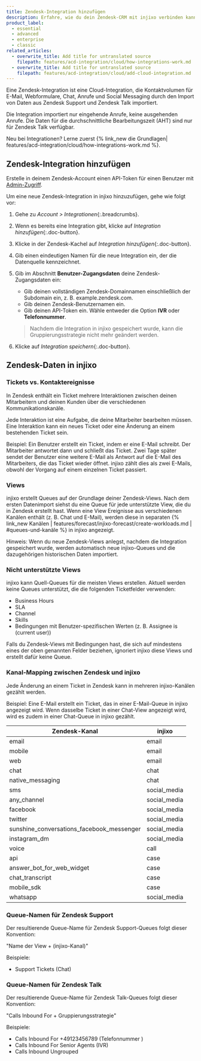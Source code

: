 ```yaml
---
title: Zendesk-Integration hinzufügen
description: Erfahre, wie du dein Zendesk-CRM mit injixo verbinden kannst, um Daten zu importieren.
product_label:
  - essential
  - advanced
  - enterprise
  - classic
related_articles:
  - overwrite_title: Add title for untranslated source
    filepath: features/acd-integration/cloud/how-integrations-work.md
  - overwrite_title: Add title for untranslated source
    filepath: features/acd-integration/cloud/add-cloud-integration.md
---
```


Eine Zendesk-Integration ist eine Cloud-Integration, die Kontaktvolumen für E-Mail, Webformulare, Chat, Anrufe und Social Messaging durch den Import von Daten aus Zendesk Support und Zendesk Talk importiert.

Die Integration importiert nur eingehende Anrufe, keine ausgehenden Anrufe. Die Daten für die durchschnittliche Bearbeitungszeit (AHT) sind nur für Zendesk Talk verfügbar.

Neu bei Integrationen? Lerne zuerst {% link_new die Grundlagen| features/acd-integration/cloud/how-integrations-work.md %}.

## Zendesk-Integration hinzufügen

Erstelle in deinem Zendesk-Account einen API-Token für einen Benutzer mit [Admin-Zugriff](https://support.zendesk.com/hc/de/articles/4408843355290-Zendesk-Integration-f%C3%BCr-Salesforce-Erforderliche-Profilberechtigungen).

Um eine neue Zendesk-Integration in injixo hinzuzufügen, gehe wie folgt vor:

1. Gehe zu _Account > Integrationen_{:.breadcrumbs}.
2. Wenn es bereits eine Integration gibt, klicke auf _Integration hinzufügen_{:.doc-button}.
3. Klicke in der Zendesk-Kachel auf _Integration hinzufügen_{:.doc-button}.
4. Gib einen eindeutigen Namen für die neue Integration ein, der die Datenquelle kennzeichnet.
5. Gib im Abschnitt **Benutzer-Zugangsdaten** deine Zendesk-Zugangsdaten ein:

   - Gib deinen vollständigen Zendesk-Domainnamen einschließlich der Subdomain ein, z.&nbsp;B. example.zendesk.com.
   - Gib deinen Zendesk-Benutzernamen ein.
   - Gib deinen API-Token ein.
     Wähle entweder die Option **IVR** oder **Telefonnummer**.

   > Nachdem die Integration in injixo gespeichert wurde, kann die Gruppierungsstrategie nicht mehr geändert werden.

6. Klicke auf _Integration speichern_{:.doc-button}.

## Zendesk-Daten in injixo

### Tickets vs. Kontaktereignisse

In Zendesk enthält ein Ticket mehrere Interaktionen zwischen deinen Mitarbeitern und deinen Kunden über die verschiedenen Kommunikationskanäle.

Jede Interaktion ist eine Aufgabe, die deine Mitarbeiter bearbeiten müssen. Eine Interaktion kann ein neues Ticket oder eine Änderung an einem bestehenden Ticket sein.

Beispiel: Ein Benutzer erstellt ein Ticket, indem er eine E-Mail schreibt. Der Mitarbeiter antwortet dann und schließt das Ticket. Zwei Tage später sendet der Benutzer eine weitere E-Mail als Antwort auf die E-Mail des Mitarbeiters, die das Ticket wieder öffnet. injixo zählt dies als zwei E-Mails, obwohl der Vorgang auf einem einzelnen Ticket passiert.

### Views

injixo erstellt Queues auf der Grundlage deiner Zendesk-Views. Nach dem ersten Datenimport siehst du eine Queue für jede unterstützte View, die du in Zendesk erstellt hast. Wenn eine View Ereignisse aus verschiedenen Kanälen enthält (z.&nbsp;B. Chat und E-Mail), werden diese in separaten {% link_new Kanälen | features/forecast/injixo-forecast/create-workloads.md | #queues-und-kanäle %} in injixo angezeigt.

Hinweis: Wenn du neue Zendesk-Views anlegst, nachdem die Integration gespeichert wurde, werden automatisch neue injixo-Queues und die dazugehörigen historischen Daten importiert.

### Nicht unterstützte Views

injixo kann Quell-Queues für die meisten Views erstellen. Aktuell werden keine Queues unterstützt, die die folgenden Ticketfelder verwenden:

- Business Hours
- SLA
- Channel
- Skills
- Bedingungen mit Benutzer-spezifischen Werten (z.&nbsp;B. Assignee is (current user))

Falls du Zendesk-Views mit Bedingungen hast, die sich auf mindestens eines der oben genannten Felder beziehen, ignoriert injixo diese Views und erstellt dafür keine Queue.

### Kanal-Mapping zwischen Zendesk und injixo

Jede Änderung an einem Ticket in Zendesk kann in mehreren injixo-Kanälen gezählt werden.

Beispiel: Eine E-Mail erstellt ein Ticket, das in einer E-Mail-Queue in injixo angezeigt wird. Wenn dasselbe Ticket in einer Chat-View angezeigt wird, wird es zudem in einer Chat-Queue in injixo gezählt.

| Zendesk-Kanal                             | injixo       |
| ----------------------------------------- | ------------ |
| email                                     | email        |
| mobile                                    | email        |
| web                                       | email        |
| chat                                      | chat         |
| native_messaging                          | chat         |
| sms                                       | social_media |
| any_channel                               | social_media |
| facebook                                  | social_media |
| twitter                                   | social_media |
| sunshine_conversations_facebook_messenger | social_media |
| instagram_dm                              | social_media |
| voice                                     | call         |
| api                                       | case         |
| answer_bot_for_web_widget                 | case         |
| chat_transcript                           | case         |
| mobile_sdk                                | case         |
| whatsapp                                  | social_media |

### Queue-Namen für Zendesk Support

Der resultierende Queue-Name für Zendesk Support-Queues folgt dieser Konvention:

"Name der View + (injixo-Kanal)"

Beispiele:

- Support Tickets (Chat)

### Queue-Namen für Zendesk Talk

Der resultierende Queue-Name für Zendesk Talk-Queues folgt dieser Konvention:

"Calls Inbound For + Gruppierungsstrategie"

Beispiele:

- Calls Inbound For +49123456789 (Telefonnummer )
- Calls Inbound For Senior Agents (IVR)
- Calls Inbound Ungrouped
